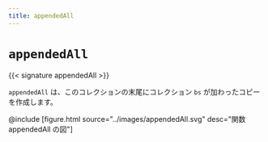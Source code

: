 ```yaml
---
title: appendedAll
---
```


# `appendedAll`

{{< signature appendedAll >}}

`appendedAll` は、このコレクションの末尾にコレクション `bs` が加わったコピーを作成します。

@include [figure.html source="../images/appendedAll.svg" desc="関数 appendedAll の図"]
